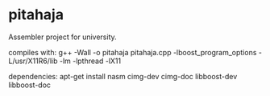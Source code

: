 pitahaja
========

Assembler project for university.

compiles with:
g++ -Wall -o pitahaja pitahaja.cpp -lboost_program_options -L/usr/X11R6/lib -lm -lpthread -lX11

dependencies:
apt-get install nasm cimg-dev cimg-doc libboost-dev libboost-doc

